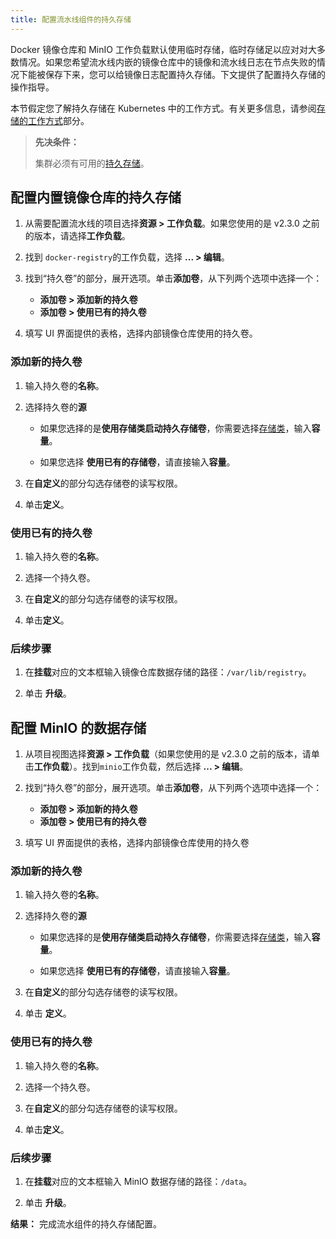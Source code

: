```yaml
---
title: 配置流水线组件的持久存储
---
```


Docker 镜像仓库和 MinIO 工作负载默认使用临时存储，临时存储足以应对对大多数情况。如果您希望流水线内嵌的镜像仓库中的镜像和流水线日志在节点失败的情况下能被保存下来，您可以给镜像日志配置持久存储。下文提供了配置持久存储的操作指导。

本节假定您了解持久存储在 Kubernetes 中的工作方式。有关更多信息，请参阅[存储的工作方式](/docs/cluster-admin/volumes-and-storage/how-storage-works/_index)部分。

> **先决条件：**
>
> 集群必须有可用的[持久存储](/docs/k8s-in-rancher/volumes-and-storage/_index)。

## 配置内置镜像仓库的持久存储

1. 从需要配置流水线的项目选择**资源 > 工作负载**。如果您使用的是 v2.3.0 之前的版本，请选择**工作负载**。

1. 找到 `docker-registry`的工作负载，选择 **... > 编辑**。

1. 找到“持久卷”的部分，展开选项。单击**添加卷**，从下列两个选项中选择一个：

   - **添加卷 > 添加新的持久卷**
   - **添加卷 > 使用已有的持久卷**

1. 填写 UI 界面提供的表格，选择内部镜像仓库使用的持久卷。

### 添加新的持久卷

1. 输入持久卷的**名称**。

1. 选择持久卷的**源**

   - 如果您选择的是**使用存储类启动持久存储卷**，你需要选择[存储类](/docs/cluster-admin/volumes-and-storage/_index)，输入**容量**。

   - 如果您选择 **使用已有的存储卷**，请直接输入**容量**。

1. 在**自定义**的部分勾选存储卷的读写权限。

1. 单击**定义**。

### 使用已有的持久卷

1. 输入持久卷的**名称**。

1. 选择一个持久卷。

1. 在**自定义**的部分勾选存储卷的读写权限。

1. 单击**定义**。

### 后续步骤

1. 在**挂载**对应的文本框输入镜像仓库数据存储的路径：`/var/lib/registry`。

1. 单击 **升级**。

## 配置 MinIO 的数据存储

1. 从项目视图选择**资源 > 工作负载**（如果您使用的是 v2.3.0 之前的版本，请单击**工作负载**）。找到`minio`工作负载，然后选择 **... > 编辑**。

1. 找到“持久卷”的部分，展开选项。单击**添加卷**，从下列两个选项中选择一个：

   - **添加卷 > 添加新的持久卷**
   - **添加卷 > 使用已有的持久卷**

1. 填写 UI 界面提供的表格，选择内部镜像仓库使用的持久卷

### 添加新的持久卷

1. 输入持久卷的**名称**。

1. 选择持久卷的**源**

   - 如果您选择的是**使用存储类启动持久存储卷**，你需要选择[存储类](/docs/cluster-admin/volumes-and-storage/_index)，输入**容量**。

   - 如果您选择 **使用已有的存储卷**，请直接输入**容量**。

1. 在**自定义**的部分勾选存储卷的读写权限。

1. 单击 **定义**。

### 使用已有的持久卷

1. 输入持久卷的**名称**。

1. 选择一个持久卷。

1. 在**自定义**的部分勾选存储卷的读写权限。

1. 单击**定义**。

### 后续步骤

1. 在**挂载**对应的文本框输入 MinIO 数据存储的路径：`/data`。

1. 单击 **升级**。

**结果：** 完成流水组件的持久存储配置。
